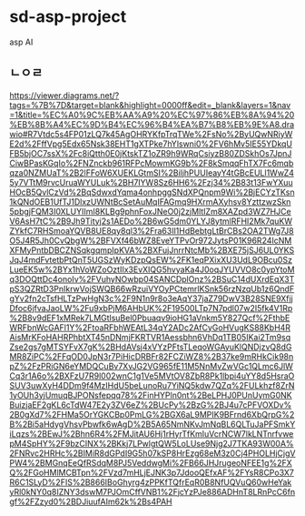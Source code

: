 # sd-asp-project
asp AI


## ㄴㅇㄹ
https://viewer.diagrams.net/?tags=%7B%7D&target=blank&highlight=0000ff&edit=_blank&layers=1&nav=1&title=%EC%A0%9C%EB%AA%A9%20%EC%97%86%EB%8A%94%20%EB%8B%A4%EC%9D%B4%EC%96%B4%EA%B7%B8%EB%9E%A8.drawio#R7Vtdc5s4FP01zLQ7k45AgOHRYKfpTrqTWe%2FsNo%2ByUQwNRiyWE2d%2FffVpg5Edx65Nsk38EHT1gXTPke7hYlswni0%2FV6hMv5IE55YDkqUFB5bjOC7ssX%2Fc8iQtth0E0jKtskTZ1oZR9h9WRqCsiyzB80ZDSkhOs7JpnJCiwBPasKGqIo%2FNZnckb961RFPcMowmKG9b%2F8kSmqqFhTX7Fc6mqbqza0NZMUaT%2B2lFFoW6XUEKLGtmSI%2BiljhPUUIeayY4tGBcEULl1WwZ45y7VTtM9rvcUruaWYULuk%2BH7IYW8Sz6HH6%2Fzj34%2B83t13FwYXuuHOcB5QvlCzVd%2BqSdwxdYqma4onhpggSNdXPQnpm9Wi%2BjECYzTKsn1kQNdOEB1UfTJ1DlxzUWNtBcSetAuMqIFAGmq9HXrmAXyhsv8YzttzwzSkn5pbgjFQM3I0XLUYIImI8KLBg9phnFoxJNeO0j2zjMltIZm8XAZpd3WZ7HJCeV6AsH7tC%2B9Jh9Tityj2s1AEDo%2B6wG5dm0YLYJ8ytmlRFHI2Mk7quKWZYkfC7RHSmoaYQVB8UE8qy8ql3%2Fra63Il1HdBebtgLtBrCBs2OA2TWg7J8O5J4R5Jh0CvQbgW%2BFVXf46bWZ8EveYTPvOr972JytsP01K96R24IcNMXFMyPntbDBCZNSqkgqmpIpKVA%2BXFujJnrrNtcMb%2BXE75jSJ6UL0YKSJqJ4mdFvtetbPtQnT5UGSzWyKDzpQsEW%2FK1eqPXixXU3UdL9OBcu0SzLueEK5w%2BYx1hVoWZoOztIIx3EvXIQG5hvyaKa4J0oqJYUVVO8c0ypYtoMq3DOQttDc4onoIv%2FVuhyNOwbp04SANCDplOnz%2BSuC14dUXrdEqX3TpS3QZRtD3PnIkrwVojSWQB66wRzuiVYOyPCtemrlKSnk56rzNzqUb1z6QndFgYv2fn2cTsfHLTzPwHgN3c%2F9N1n9r8o3eAqY37jaZ79DwV3B28SNE9XfjjDfoc6jfvaJaoLW%2Fu9xbPjM6AHbUK%2F19500LTp7N7pdl07w2I5fk4V1Rp%2B8v9dEF1xMRek7LMGtlsuBel0Pbuaqv9ioHG1aVnkm5Y827Qcf%2FthbEWRFbnWcGAFl1Y%2FtoaRFbhWEAtL34qY2ADc2AfCyGoHVugKS88KbH4RAisMrKFoHAHRPhbtXT45nDNmjFKRTVR1Aessbhn6VhDq1TB05IKai2Tm9sqZse2gs7gMTSYFvX7gK%2BHdAVsj4xVYzPFtsTLeqoWGAyuKlQNDjzvQ8dGMR8ZiPC%2FFqOD0JpN3r7PiHicDRBFr82FCZiWZ8%2B37ke9mRHkCik98npZ%2FzPRiGN6eYMDQCuBv7XvJG2VG965fE11M5NnMvZwVGc1QLmc6JlWCq3r1A6o%2BXFzU7R9l002wnC1g1Ve5MVtOV8ZbR8Pk1lbpi4uYY8d5HsraOSUV3uwXyH4DDm9f4MzIHdU5beLunoRu7YiNQ5kdw7QZq%2FULkhzf8ZrN1yOUh3yjUmuqBJPONsfepqq78%2FinHYPln0nt%2BeLPHJ0PUnUymG0NKBuizjaEF2gKL6cTdW47E2y3ZV6eZ%2BUcPy%2BzG%2BJ4u7cPFVOXDv%2B0gXd7%2FHMa5OrYGKCBp0PmLG%2BGX6aL9MPIK9BFrnd6XbQrpG%2B%2Bi5aHdygVhsvPbwfk6wAgD%2B5A65NmNKvJmNqBL6QLTuJaPFSmkYiLqzs%2BEwJ%2Bhn6R4%2FMJitAU6Hj1rHyrTfKmIuVcrNCW7lkLNTnrfvwepM4SpHY%2F9bzCINX%2BKkj7LPwlgtQW5LoLUse9Njg2J7TKA93W00A%2FNRvc2HRHc%2BIMiR8dGPdI9G5h07kSP8HrEzg68eM3z0Cj4PHOLHjCjgVPW4%2BMGnqEeQfRSdqM8PJ5VeddwgMi%2FB66JHJrugeoNFEE1g%2FXQ%2FGoHMlMCBTpn%2FVzd7mHLjEJNK3p7JdooQEfxAF%2FYsR8CPo3X7R6C1SLyD%2FIS%2B866IBoGhyrg4zPPKfTQfrEqR0B8NfUQVuQ60wHeYakyRl0kNY0q8IZNY3dswM7PJOmCffVNB1%2FjcYzPJe886ADHnT8LRnPcC6fngf%2FZzyd0%2BDJiuufAIm62k%2Bs4PAH

